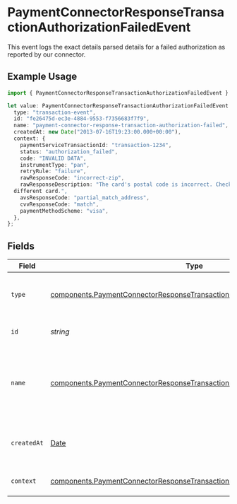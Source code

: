 # PaymentConnectorResponseTransactionAuthorizationFailedEvent

This event logs the exact details parsed details for a failed authorization
as reported by our connector.

## Example Usage

```typescript
import { PaymentConnectorResponseTransactionAuthorizationFailedEvent } from "@gr4vy/sdk/models/components";

let value: PaymentConnectorResponseTransactionAuthorizationFailedEvent = {
  type: "transaction-event",
  id: "fe26475d-ec3e-4884-9553-f7356683f7f9",
  name: "payment-connector-response-transaction-authorization-failed",
  createdAt: new Date("2013-07-16T19:23:00.000+00:00"),
  context: {
    paymentServiceTransactionId: "transaction-1234",
    status: "authorization_failed",
    code: "INVALID DATA",
    instrumentType: "pan",
    retryRule: "failure",
    rawResponseCode: "incorrect-zip",
    rawResponseDescription: "The card's postal code is incorrect. Check the card's postal code or use a
  different card.",
    avsResponseCode: "partial_match_address",
    cvvResponseCode: "match",
    paymentMethodScheme: "visa",
  },
};
```

## Fields

| Field                                                                                                                                                                          | Type                                                                                                                                                                           | Required                                                                                                                                                                       | Description                                                                                                                                                                    | Example                                                                                                                                                                        |
| ------------------------------------------------------------------------------------------------------------------------------------------------------------------------------ | ------------------------------------------------------------------------------------------------------------------------------------------------------------------------------ | ------------------------------------------------------------------------------------------------------------------------------------------------------------------------------ | ------------------------------------------------------------------------------------------------------------------------------------------------------------------------------ | ------------------------------------------------------------------------------------------------------------------------------------------------------------------------------ |
| `type`                                                                                                                                                                         | [components.PaymentConnectorResponseTransactionAuthorizationFailedEventType](../../models/components/paymentconnectorresponsetransactionauthorizationfailedeventtype.md)       | :heavy_minus_sign:                                                                                                                                                             | The type of this resource. Is always `transaction-event`.                                                                                                                      | transaction-event                                                                                                                                                              |
| `id`                                                                                                                                                                           | *string*                                                                                                                                                                       | :heavy_minus_sign:                                                                                                                                                             | The unique identifier for this event.                                                                                                                                          | fe26475d-ec3e-4884-9553-f7356683f7f9                                                                                                                                           |
| `name`                                                                                                                                                                         | [components.PaymentConnectorResponseTransactionAuthorizationFailedEventName](../../models/components/paymentconnectorresponsetransactionauthorizationfailedeventname.md)       | :heavy_minus_sign:                                                                                                                                                             | The name of this resource. Is always `payment-connector-response-transaction-authorization-failed`.                                                                            | payment-connector-response-transaction-authorization-failed                                                                                                                    |
| `createdAt`                                                                                                                                                                    | [Date](https://developer.mozilla.org/en-US/docs/Web/JavaScript/Reference/Global_Objects/Date)                                                                                  | :heavy_minus_sign:                                                                                                                                                             | The date and time when this transaction was created in our system.                                                                                                             | 2013-07-16T19:23:00.000+00:00                                                                                                                                                  |
| `context`                                                                                                                                                                      | [components.PaymentConnectorResponseTransactionAuthorizationFailedEventContext](../../models/components/paymentconnectorresponsetransactionauthorizationfailedeventcontext.md) | :heavy_minus_sign:                                                                                                                                                             | Additional context for this event.                                                                                                                                             |                                                                                                                                                                                |